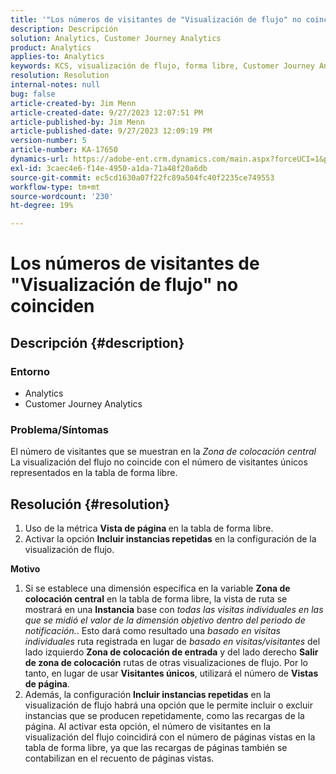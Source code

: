 ```yaml
---
title: '"Los números de visitantes de "Visualización de flujo" no coinciden"'
description: Descripción
solution: Analytics, Customer Journey Analytics
product: Analytics
applies-to: Analytics
keywords: KCS, visualización de flujo, forma libre, Customer Journey Analytics, coincidencia, visitante
resolution: Resolution
internal-notes: null
bug: false
article-created-by: Jim Menn
article-created-date: 9/27/2023 12:07:51 PM
article-published-by: Jim Menn
article-published-date: 9/27/2023 12:09:19 PM
version-number: 5
article-number: KA-17650
dynamics-url: https://adobe-ent.crm.dynamics.com/main.aspx?forceUCI=1&pagetype=entityrecord&etn=knowledgearticle&id=e354eb7a-2e5d-ee11-be6f-6045bd006268
exl-id: 3caec4e6-f14e-4950-a1da-71a48f20a6db
source-git-commit: ec5cd1630a07f22fc89a504fc40f2235ce749553
workflow-type: tm+mt
source-wordcount: '230'
ht-degree: 19%

---
```


# Los números de visitantes de &quot;Visualización de flujo&quot; no coinciden

## Descripción {#description}


### <b>Entorno</b>

- Analytics
- Customer Journey Analytics




### <b>Problema/Síntomas</b>

El número de visitantes que se muestran en la *Zona de colocación central* La visualización del flujo no coincide con el número de visitantes únicos representados en la tabla de forma libre.


## Resolución {#resolution}


1. Uso de la métrica <b>Vista de página </b>en la tabla de forma libre.
2. Activar la opción <b>Incluir instancias repetidas</b> en la configuración de la visualización de flujo.




<b>Motivo</b>

1. Si se establece una dimensión específica en la variable <b>Zona de colocación central</b> en la tabla de forma libre, la vista de ruta se mostrará en una <b>Instancia</b> base con *todas las visitas individuales en las que se midió el valor de la dimensión objetivo dentro del periodo de notificación.*. Esto dará como resultado una *basado en visitas individuales* ruta registrada en lugar de *basado en visitas/visitantes* del lado izquierdo <b>Zona de colocación de entrada</b> y del lado derecho <b>Salir de zona de colocación</b> rutas de otras visualizaciones de flujo. Por lo tanto, en lugar de usar <b>Visitantes únicos</b>, utilizará el número de <b>Vistas de página</b>.
2. Además, la configuración <b>Incluir instancias repetidas</b> en la visualización de flujo habrá una opción que le permite incluir o excluir instancias que se producen repetidamente, como las recargas de la página. Al activar esta opción, el número de visitantes en la visualización del flujo coincidirá con el número de páginas vistas en la tabla de forma libre, ya que las recargas de páginas también se contabilizan en el recuento de páginas vistas.
